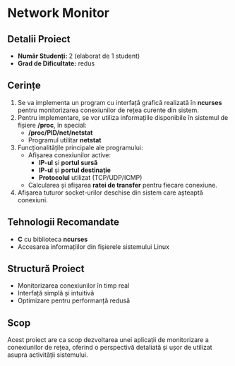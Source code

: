 # Network Monitor

## Detalii Proiect

- **Număr Studenți:** 2  (elaborat de 1 student)
- **Grad de Dificultate:** redus  

## Cerințe

1. Se va implementa un program cu interfață grafică realizată în **ncurses** pentru monitorizarea conexiunilor de rețea curente din sistem.
2. Pentru implementare, se vor utiliza informațiile disponibile în sistemul de fișiere **/proc**, în special:
   - **/proc/PID/net/netstat**
   - Programul utilitar **netstat**
3. Funcționalitățile principale ale programului:
   - Afișarea conexiunilor active:
     - **IP-ul** și **portul sursă**
     - **IP-ul** și **portul destinație**
     - **Protocolul** utilizat (TCP/UDP/ICMP)
   - Calcularea și afișarea **ratei de transfer** pentru fiecare conexiune.
4. Afișarea tuturor socket-urilor deschise din sistem care așteaptă conexiuni.

## Tehnologii Recomandate

- **C** cu biblioteca **ncurses**  
- Accesarea informațiilor din fișierele sistemului Linux

## Structură Proiect

- Monitorizarea conexiunilor în timp real
- Interfață simplă și intuitivă
- Optimizare pentru performanță redusă

## Scop

Acest proiect are ca scop dezvoltarea unei aplicații de monitorizare a conexiunilor de rețea, oferind o perspectivă detaliată și ușor de utilizat asupra activității sistemului.
